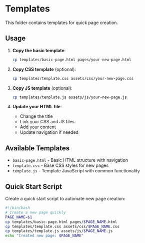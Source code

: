 # Templates

This folder contains templates for quick page creation.

## Usage

1. **Copy the basic template**:
   ```bash
   cp templates/basic-page.html pages/your-new-page.html
   ```

2. **Copy CSS template** (optional):
   ```bash
   cp templates/template.css assets/css/your-new-page.css
   ```

3. **Copy JS template** (optional):
   ```bash
   cp templates/template.js assets/js/your-new-page.js
   ```

4. **Update your HTML file**:
   - Change the title
   - Link your CSS and JS files
   - Add your content
   - Update navigation if needed

## Available Templates

- `basic-page.html` - Basic HTML structure with navigation
- `template.css` - Base CSS styles for new pages
- `template.js` - Template JavaScript with common functionality

## Quick Start Script

Create a quick start script to automate new page creation:

```bash
#!/bin/bash
# Create a new page quickly
PAGE_NAME=$1
cp templates/basic-page.html pages/$PAGE_NAME.html
cp templates/template.css assets/css/$PAGE_NAME.css
cp templates/template.js assets/js/$PAGE_NAME.js
echo "Created new page: $PAGE_NAME"
```